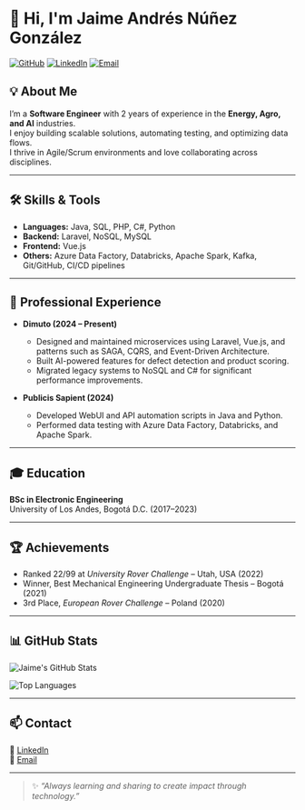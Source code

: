 # 👋 Hi, I'm Jaime Andrés Núñez González

[![GitHub](https://img.shields.io/badge/GitHub-JaimeAGonzalez-181717?logo=github)](https://github.com/JaimeAGonzalez)
[![LinkedIn](https://img.shields.io/badge/LinkedIn-JaimeANunez-0A66C2?logo=linkedin)](https://www.linkedin.com/in/JaimeANunez)
[![Email](https://img.shields.io/badge/Email-ja.nunezg%40uniandes.edu.co-red?logo=gmail)](mailto:ja.nunezg@uniandes.edu.co)

## 💡 About Me
I’m a **Software Engineer** with 2 years of experience in the **Energy, Agro, and AI** industries.  
I enjoy building scalable solutions, automating testing, and optimizing data flows.  
I thrive in Agile/Scrum environments and love collaborating across disciplines.

---

## 🛠️ Skills & Tools
- **Languages:** Java, SQL, PHP, C#, Python  
- **Backend:** Laravel, NoSQL, MySQL  
- **Frontend:** Vue.js  
- **Others:** Azure Data Factory, Databricks, Apache Spark, Kafka, Git/GitHub, CI/CD pipelines  

---

## 🚀 Professional Experience
- **Dimuto (2024 – Present)**  
  - Designed and maintained microservices using Laravel, Vue.js, and patterns such as SAGA, CQRS, and Event-Driven Architecture.  
  - Built AI-powered features for defect detection and product scoring.  
  - Migrated legacy systems to NoSQL and C# for significant performance improvements.

- **Publicis Sapient (2024)**  
  - Developed WebUI and API automation scripts in Java and Python.  
  - Performed data testing with Azure Data Factory, Databricks, and Apache Spark.

---

## 🎓 Education
**BSc in Electronic Engineering**  
University of Los Andes, Bogotá D.C. (2017–2023)

---

## 🏆 Achievements
- Ranked 22/99 at *University Rover Challenge* – Utah, USA (2022)  
- Winner, Best Mechanical Engineering Undergraduate Thesis – Bogotá (2021)  
- 3rd Place, *European Rover Challenge* – Poland (2020)

---

## 📊 GitHub Stats
![Jaime's GitHub Stats](https://github-readme-stats.vercel.app/api?username=JaimeAGonzalez&show_icons=true&theme=radical)

![Top Languages](https://github-readme-stats.vercel.app/api/top-langs/?username=JaimeAGonzalez&layout=compact&theme=radical)

---

## 📫 Contact
💼 [LinkedIn](https://www.linkedin.com/in/JaimeANunez)  
📧 [Email](mailto:ja.nunezg@uniandes.edu.co)

---

> ✨ *“Always learning and sharing to create impact through technology.”*
